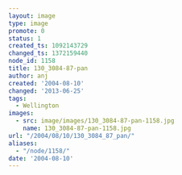 ```yaml
---
layout: image
type: image
promote: 0
status: 1
created_ts: 1092143729
changed_ts: 1372159440
node_id: 1158
title: 130_3084-87-pan
author: anj
created: '2004-08-10'
changed: '2013-06-25'
tags:
  - Wellington
images:
  - src: image/images/130_3084-87-pan-1158.jpg
    name: 130_3084-87-pan-1158.jpg
url: "/2004/08/10/130_3084_87_pan/"
aliases:
  - "/node/1158/"
date: '2004-08-10'
---
```


